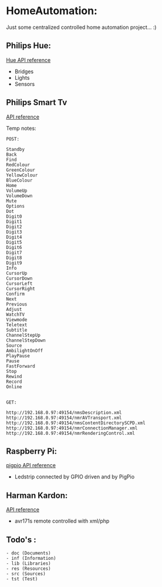# HomeAutomation:

Just some centralized controlled home automation project... :)


## Philips Hue:
[Hue API reference](https://www.developers.meethue.com/philips-hue-api)

- Bridges
- Lights
- Sensors


## Philips Smart Tv
[API reference](http://jointspace.sourceforge.net/projectdata/documentation/jasonApi/)

Temp notes:


    POST:

    Standby
    Back
    Find
    RedColour
    GreenColour
    YellowColour
    BlueColour
    Home
    VolumeUp
    VolumeDown
    Mute
    Options
    Dot
    Digit0
    Digit1
    Digit2
    Digit3
    Digit4
    Digit5
    Digit6
    Digit7
    Digit8
    Digit9
    Info
    CursorUp
    CursorDown
    CursorLeft
    CursorRight
    Confirm
    Next
    Previous
    Adjust
    WatchTV
    Viewmode
    Teletext
    Subtitle
    ChannelStepUp
    ChannelStepDown
    Source
    AmbilightOnOff
    PlayPause
    Pause
    FastForward
    Stop
    Rewind
    Record
    Online


    GET:

    http://192.168.0.97:49154/nmsDescription.xml
    http://192.168.0.97:49154/nmrAVTransport.xml
    http://192.168.0.97:49154/nmsContentDirectorySCPD.xml
    http://192.168.0.97:49154/nmrConnectionManager.xml
    http://192.168.0.97:49154/nmrRenderingControl.xml

## Raspberry Pi:
[pigpio API reference](http://abyz.me.uk/rpi/pigpio/pigpiod.html)

- Ledstrip connected by GPIO driven and by PigPio 


## Harman Kardon:
[API reference](https://github.com/KarimGeiger/HKAPI)

- avr171s remote controlled with xml/php


## Todo's :

    - doc (Documents)
    - inf (Information)
    - lib (Libraries)
    - res (Resources)
    - src (Sources)
    - tst (Test)


